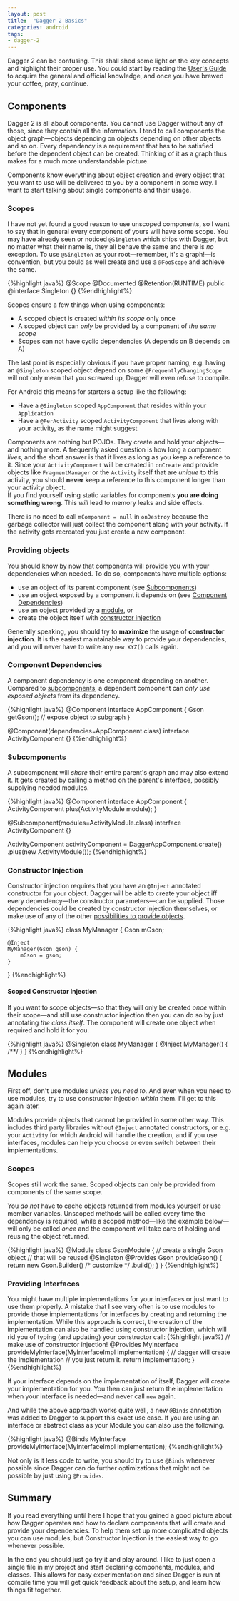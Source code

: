 ```yaml
---
layout: post
title:  "Dagger 2 Basics"
categories: android
tags:
- dagger-2
---
```

Dagger 2 can be confusing. This shall shed some light on the key concepts and highlight their proper use. You could start by reading the [User's Guide](http://google.github.io/dagger/users-guide.html) to acquire the general and official knowledge, and once you have brewed your coffee, pray, continue.

## Components
Dagger 2 is all about components. You cannot use Dagger without any of those, since they contain all the information. I tend to call components the object graph&mdash;objects depending on objects depending on other objects and so on. Every dependency is a requirement that has to be satisfied before the dependent object can be created. Thinking of it as a graph thus makes for a much more understandable picture. 

Components know everything about object creation and every object that you want to use will be delivered to you by a component in some way. I want to start talking about single components and their usage.

### Scopes

I have not yet found a good reason to use unscoped components, so I want to say that in general every component of yours will have some scope. You may have already seen or noticed `@Singleton` which ships with Dagger, but no matter what their name is, they all behave the same and there is *no* exception. To use `@Singleton` as your root&mdash;remember, it's a graph!&mdash;is convention, but you could as well create and use a `@FooScope` and achieve the same.

{%highlight java%}
@Scope
@Documented
@Retention(RUNTIME)
public @interface Singleton {}
{%endhighlight%}

Scopes ensure a few things when using components:

* A scoped object is created *within its scope* only once
* A scoped object can *only* be provided by a component of *the same scope*
* Scopes can not have cyclic dependencies (A depends on B depends on A)

The last point is especially obvious if you have proper naming, e.g. having an `@Singleton` scoped object depend on some `@FrequentlyChangingScope` will not only mean that you screwed up, Dagger will even refuse to compile.

For Android this means for starters a setup like the following:

* Have a `@Singleton` scoped `AppComponent` that resides within your `Application`
* Have a `@PerActivity` scoped `ActivityComponent` that lives along with your activity, as the name might suggest

Components are nothing but POJOs. They create and hold your objects&mdash;and nothing more. A frequently asked question is how long a component *lives*, and the short answer is that it lives as long as you keep a reference to it. Since your `ActivityComponent` will be created in `onCreate` and provide objects like `FragmentManager` or the `Activity` itself that are *unique* to this activity, you should **never** keep a reference to this component longer than your activity object.  
If you find yourself using static variables for components **you are doing something wrong**. This *will* lead to memory leaks and side effects.

There is no need to call `mComponent = null` in `onDestroy` because the garbage collector will just collect the component along with your activity. If the activity gets recreated you just create a new component.

### Providing objects

You should know by now that components will provide you with your dependencies when needed. To do so, components have multiple options:

* use an object of its parent component (see [Subcomponents](#subcomponents))
* use an object exposed by a component it depends on (see [Component Dependencies](#component-dependencies))
* use an object provided by a [module](#modules), or
* create the object itself with [constructor injection](#constructor-injection)

Generally speaking, you should try to **maximize** the usage of **constructor injection**. It is the easiest maintainable way to provide your dependencies, and you will never have to write any `new XYZ()` calls again.

### Component Dependencies
A component dependency is one component depending on another. Compared to [subcomponents](#subcomponents), a dependent component can *only use exposed objects* from its dependency.

{%highlight java%}
@Component
interface AppComponent {
    Gson getGson(); // expose object to subgraph
}

@Component(dependencies=AppComponent.class)
interface ActivityComponent {}
{%endhighlight%}


### Subcomponents
A subcomponent will *share* their entire parent's graph and may also extend it.
It gets created by calling a method on the parent's interface, possibly supplying needed modules.

{%highlight java%}
@Component
interface AppComponent {
    ActivityComponent plus(ActivityModule module);
}

@Subcomponent(modules=ActivityModule.class)
interface ActivityComponent {}

ActivityComponent activityComponent
        = DaggerAppComponent.create()
            .plus(new ActivityModule());
{%endhighlight%}

### Constructor Injection

Constructor injection requires that you have an `@Inject` annotated constructor for your object. Dagger will be able to create your object iff every dependency&mdash;the constructor parameters&mdash;can be supplied. Those dependencies could be created by constructor injection themselves, or make use of any of the other [possibilities to provide objects](#providing-objects).

{%highlight java%}
class MyManager {
    Gson mGson;
    
    @Inject
    MyManager(Gson gson) {
        mGson = gson;
    }
}
{%endhighlight%}

#### Scoped Constructor Injection

If you want to scope objects&mdash;so that they will only be created *once* within their scope&mdash;and still use constructor injection then you can do so by just annotating *the class itself*. The component will create one object when required and hold it for you.

{%highlight java%}
@Singleton
class MyManager {
    @Inject
    MyManager() { /**/ }
}
{%endhighlight%}


## Modules
First off, don't use modules *unless you need to*. And even when you need to use modules, try to use constructor injection *within* them. I'll get to this again later.

Modules provide objects that cannot be provided in some other way. This includes third party libraries without `@Inject` annotated constructors, or e.g. your `Activity` for which Android will handle the creation, and if you use interfaces, modules can help you choose or even switch between their implementations.

### Scopes

Scopes still work the same. Scoped objects can only be provided from components of the same scope.

You *do not* have to cache objects returned from modules yourself or use member variables. Unscoped methods will be called every time the dependency is required, while a scoped method&mdash;like the example below&mdash;will only be called *once* and the component will take care of holding and reusing the object returned.

{%highlight java%}
@Module
class GsonModule {
    // create a single Gson object
    //   that will be reused
    @Singleton
    @Provides
    Gson provideGson() {
        return new Gson.Builder()
        /* customize */
        .build();
    }
}
{%endhighlight%}

### Providing Interfaces

You might have multiple implementations for your interfaces or just want to use them properly. A mistake that I see very often is to use modules to provide those implementations for interfaces by creating and returning the implementation. While this approach is correct, the creation of the implementation can also be handled using constructor injection, which will rid you of typing (and updating) your constructor call:
{%highlight java%}
// make use of constructor injection!
@Provides
MyInterface provideMyInterface(MyInterfaceImpl implementation) {
    // dagger will create the implementation
    // you just return it.
    return implementation;
}
{%endhighlight%}

If your interface depends on the implementation of itself, Dagger will create your implementation for you. You then can just return the implementation when your interface is needed&mdash;and never call `new` again.

And while the above approach works quite well, a new `@Binds` annotation was added to Dagger to support this exact use case. If you are using an interface or abstract class as your Module you can also use the following.

{%highlight java%}
@Binds
MyInterface provideMyInterface(MyInterfaceImpl implementation);
{%endhighlight%}

Not only is it less code to write, you should try to use `@Binds` whenever possible since Dagger can do further optimizations that might not be possible by just using `@Provides`.


## Summary

If you read everything until here I hope that you gained a good picture about how Dagger operates and how to declare components that will create and provide your dependencies. To help them set up more complicated objects you can use modules, but Constructor Injection is the easiest way to go whenever possible.

In the end you should just go try it and play around. I like to just open a single file in my project and start declaring components, modules, and classes. This allows for easy experimentation and since Dagger is run at compile time you will get quick feedback about the setup, and learn how things fit together.